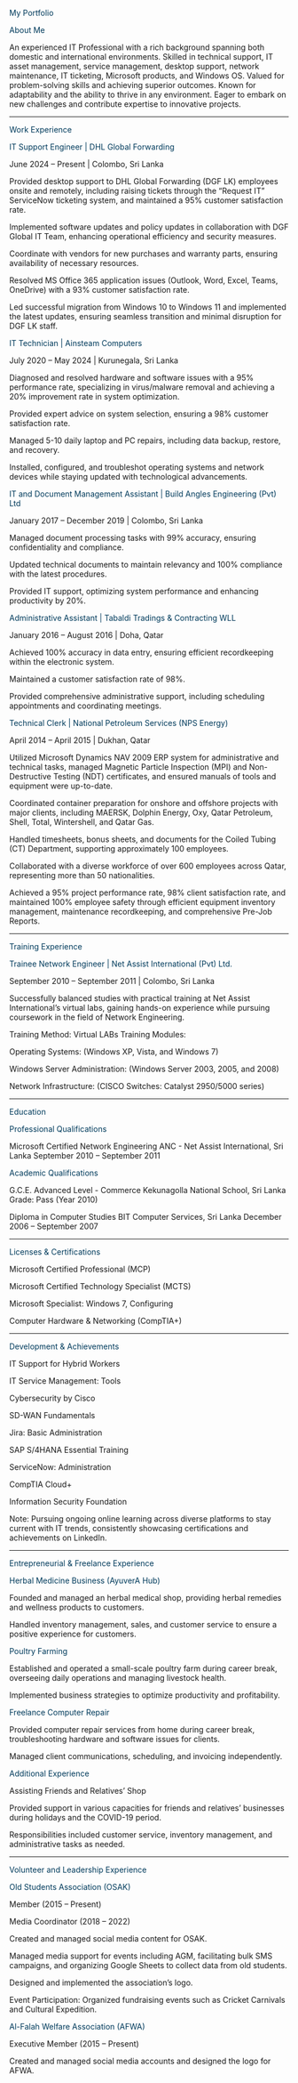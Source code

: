 

<span style="color:#003b5c;">My Portfolio</span>

<span style="color:#003b5c;">About Me</span>

An experienced IT Professional with a rich background spanning both domestic and international environments. Skilled in technical support, IT asset management, service management, desktop support, network maintenance, IT ticketing, Microsoft products, and Windows OS. Valued for problem-solving skills and achieving superior outcomes. Known for adaptability and the ability to thrive in any environment. Eager to embark on new challenges and contribute expertise to innovative projects.


---

<span style="color:#003b5c;">Work Experience</span>

<span style="color:#003b5c;">IT Support Engineer | DHL Global Forwarding</span>

June 2024 – Present | Colombo, Sri Lanka

Provided desktop support to DHL Global Forwarding (DGF LK) employees onsite and remotely, including raising tickets through the “Request IT” ServiceNow ticketing system, and maintained a 95% customer satisfaction rate.

Implemented software updates and policy updates in collaboration with DGF Global IT Team, enhancing operational efficiency and security measures.

Coordinate with vendors for new purchases and warranty parts, ensuring availability of necessary resources.

Resolved MS Office 365 application issues (Outlook, Word, Excel, Teams, OneDrive) with a 93% customer satisfaction rate.

Led successful migration from Windows 10 to Windows 11 and implemented the latest updates, ensuring seamless transition and minimal disruption for DGF LK staff.


<span style="color:#003b5c;">IT Technician | Ainsteam Computers</span>

July 2020 – May 2024 | Kurunegala, Sri Lanka

Diagnosed and resolved hardware and software issues with a 95% performance rate, specializing in virus/malware removal and achieving a 20% improvement rate in system optimization.

Provided expert advice on system selection, ensuring a 98% customer satisfaction rate.

Managed 5-10 daily laptop and PC repairs, including data backup, restore, and recovery.

Installed, configured, and troubleshot operating systems and network devices while staying updated with technological advancements.


<span style="color:#003b5c;">IT and Document Management Assistant | Build Angles Engineering (Pvt) Ltd</span>

January 2017 – December 2019 | Colombo, Sri Lanka

Managed document processing tasks with 99% accuracy, ensuring confidentiality and compliance.

Updated technical documents to maintain relevancy and 100% compliance with the latest procedures.

Provided IT support, optimizing system performance and enhancing productivity by 20%.


<span style="color:#003b5c;">Administrative Assistant | Tabaldi Tradings & Contracting WLL</span>

January 2016 – August 2016 | Doha, Qatar

Achieved 100% accuracy in data entry, ensuring efficient recordkeeping within the electronic system.

Maintained a customer satisfaction rate of 98%.

Provided comprehensive administrative support, including scheduling appointments and coordinating meetings.


<span style="color:#003b5c;">Technical Clerk | National Petroleum Services (NPS Energy)</span>

April 2014 – April 2015 | Dukhan, Qatar

Utilized Microsoft Dynamics NAV 2009 ERP system for administrative and technical tasks, managed Magnetic Particle Inspection (MPI) and Non-Destructive Testing (NDT) certificates, and ensured manuals of tools and equipment were up-to-date.

Coordinated container preparation for onshore and offshore projects with major clients, including MAERSK, Dolphin Energy, Oxy, Qatar Petroleum, Shell, Total, Wintershell, and Qatar Gas.

Handled timesheets, bonus sheets, and documents for the Coiled Tubing (CT) Department, supporting approximately 100 employees.

Collaborated with a diverse workforce of over 600 employees across Qatar, representing more than 50 nationalities.

Achieved a 95% project performance rate, 98% client satisfaction rate, and maintained 100% employee safety through efficient equipment inventory management, maintenance recordkeeping, and comprehensive Pre-Job Reports.



---

<span style="color:#003b5c;">Training Experience</span>

<span style="color:#003b5c;">Trainee Network Engineer | Net Assist International (Pvt) Ltd.</span>

September 2010 – September 2011 | Colombo, Sri Lanka

Successfully balanced studies with practical training at Net Assist International’s virtual labs, gaining hands-on experience while pursuing coursework in the field of Network Engineering.


Training Method: Virtual LABs
Training Modules:

Operating Systems: (Windows XP, Vista, and Windows 7)

Windows Server Administration: (Windows Server 2003, 2005, and 2008)

Network Infrastructure: (CISCO Switches: Catalyst 2950/5000 series)



---

<span style="color:#003b5c;">Education</span>

<span style="color:#003b5c;">Professional Qualifications</span>

Microsoft Certified Network Engineering
ANC - Net Assist International, Sri Lanka
September 2010 – September 2011


<span style="color:#003b5c;">Academic Qualifications</span>

G.C.E. Advanced Level - Commerce
Kekunagolla National School, Sri Lanka
Grade: Pass (Year 2010)

Diploma in Computer Studies
BIT Computer Services, Sri Lanka
December 2006 – September 2007



---

<span style="color:#003b5c;">Licenses & Certifications</span>

Microsoft Certified Professional (MCP)

Microsoft Certified Technology Specialist (MCTS)

Microsoft Specialist: Windows 7, Configuring

Computer Hardware & Networking (CompTIA+)



---

<span style="color:#003b5c;">Development & Achievements</span>

IT Support for Hybrid Workers

IT Service Management: Tools

Cybersecurity by Cisco

SD-WAN Fundamentals

Jira: Basic Administration

SAP S/4HANA Essential Training

ServiceNow: Administration

CompTIA Cloud+

Information Security Foundation


Note: Pursuing ongoing online learning across diverse platforms to stay current with IT trends, consistently showcasing certifications and achievements on LinkedIn.


---

<span style="color:#003b5c;">Entrepreneurial & Freelance Experience</span>

<span style="color:#003b5c;">Herbal Medicine Business (AyuverA Hub)</span>

Founded and managed an herbal medical shop, providing herbal remedies and wellness products to customers.

Handled inventory management, sales, and customer service to ensure a positive experience for customers.


<span style="color:#003b5c;">Poultry Farming</span>

Established and operated a small-scale poultry farm during career break, overseeing daily operations and managing livestock health.

Implemented business strategies to optimize productivity and profitability.


<span style="color:#003b5c;">Freelance Computer Repair</span>

Provided computer repair services from home during career break, troubleshooting hardware and software issues for clients.

Managed client communications, scheduling, and invoicing independently.


<span style="color:#003b5c;">Additional Experience</span>

Assisting Friends and Relatives’ Shop

Provided support in various capacities for friends and relatives’ businesses during holidays and the COVID-19 period.

Responsibilities included customer service, inventory management, and administrative tasks as needed.



---

<span style="color:#003b5c;">Volunteer and Leadership Experience</span>

<span style="color:#003b5c;">Old Students Association (OSAK)</span>

Member (2015 – Present)

Media Coordinator (2018 – 2022)

Created and managed social media content for OSAK.

Managed media support for events including AGM, facilitating bulk SMS campaigns, and organizing Google Sheets to collect data from old students.

Designed and implemented the association’s logo.


Event Participation: Organized fundraising events such as Cricket Carnivals and Cultural Expedition.


<span style="color:#003b5c;">Al-Falah Welfare Association (AFWA)</span>

Executive Member (2015 – Present)

Created and managed social media accounts and designed the logo for AFWA.



